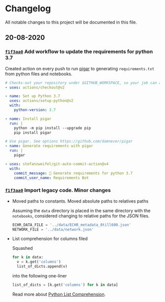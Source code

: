 # Changelog

All notable changes to this project will be documented in this file.

## 20-08-2020

### [`f1f3aa0`] Add workflow to update the requirements for python 3.7

Created action on every push to run [pigar](https://github.com/damnever/pigar) to generating `requirements.txt` from python files and notebooks.

```yaml
# Checks-out your repository under $GITHUB_WORKSPACE, so your job can access it
- uses: actions/checkout@v2

- name: Set up Python 3.7
  uses: actions/setup-python@v2
  with:
    python-version: 3.7

- name: Install pigar
  run: |
    python -m pip install --upgrade pip
    pip install pigar

# Use pigar. See options https://github.com/damnever/pigar 
- name: Generate requirements with pigar
  run: |
    pigar

- uses: stefanzweifel/git-auto-commit-action@v4
  with:
    commit_message: 🤖 Generate requirements for python 3.7
    commit_user_name: Requirements Bot
```

### [`f1f3aa0`] Import legacy code. Minor changes

- Moved paths to constants. Moved absolute paths to relatives paths

  Assuming the `data` directory is placed in the same directory with the `notebooks`, considered changing to relative paths for the JSON files.

  ```python
  ECHR_DATA_FILE = '../data/ECHR_metadata_0till600.json'
  NETWORK_FILE = '../data/network.json'
  ```

- List comprehension for columns filed

  Squashed

  ```python
  for k in data:
    v = k.get('columns')
    list_of_dicts.append(v)
  ```

  into the following one-liner

  ```python
  list_of_dicts = [k.get('columns') for k in data]
  ```

  Read more about [Python List Comprehension](https://www.programiz.com/python-programming/list-comprehension).

[`f1f3aa0`]: https://github.com/maastrichtlawtech/citation-enhance-merger/commit/f1f3aa0e386ccd9cec1d30f9976b6f04cc85eeb1
